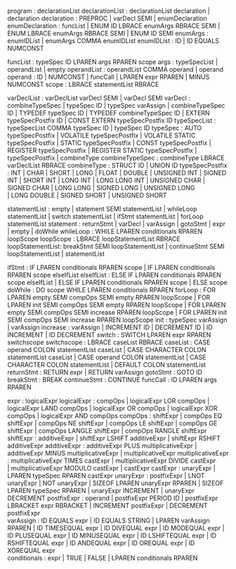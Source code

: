 program         : declarationList
declarationList : declarationList declaration | declaration
declaration     : PREPROC  | varDecl SEMI | enumDeclaration
enumDeclaration : funcList | ENUM ID LBRACE enumArgs RBRACE SEMI
                | ENUM LBRACE enumArgs RBRACE SEMI | ENUM ID SEMI
enumArgs        : enumIDList | enumArgs COMMA enumIDList
enumIDList      : ID | ID EQUALS NUMCONST


funcList        : typeSpec ID LPAREN args RPAREN scope
args            : typeSpecList | operandList | empty
operandList     : operandList COMMA operand | operand
operand         : ID | NUMCONST | funcCall | LPAREN expr RPAREN | MINUS NUMCONST
scope           : LBRACE statementList RBRACE


varDeclList     : varDeclList varDecl SEMI | varDecl SEMI
varDecl         : combineTypeSpec | typeSpec ID | typeSpec varAssign
                | combineTypeSpec ID | TYPEDEF typeSpec ID | TYPEDEF combineTypeSpec ID
                | EXTERN typeSpecPostfix ID | CONST EXTERN typeSpecPostfix ID
typeSpecList    : typeSpecList COMMA typeSpec ID | typeSpec ID
typeSpec        : AUTO typeSpecPostfix | VOLATILE typeSpecPostfix
                | VOLATILE STATIC typeSpecPostfix | STATIC typeSpecPostfix
                | CONST typeSpecPostfix | REGISTER typeSpecPostfix
                | REGISTER STATIC typeSpecPostfix | typeSpecPostfix
                | combineType
combineTypeSpec : combineType LBRACE varDeclList RBRACE
combineType     : STRUCT ID | UNION ID
typeSpecPostfix : INT | CHAR | SHORT | LONG | FLOAT | DOUBLE | UNSIGNED INT | SIGNED INT | SHORT INT | LONG INT
                | LONG LONG INT | UNSIGNED CHAR | SIGNED CHAR | LONG LONG | SIGNED LONG | UNSIGNED LONG  
                | LONG DOUBLE | SIGNED SHORT | UNSIGNED SHORT 


statementList   : empty | statement SEMI statementList 
                | whileLoop statementList | switch statementList
                | ifStmt statementList | forLoop statementList
statement       : returnStmt | varDecl | varAssign | gotoStmt
                | expr | empty | doWhile
whileLoop       : WHILE LPAREN conditionals RPAREN loopScope
loopScope       : LBRACE loopStatementList RBRACE 
loopStatementList: breakStmt SEMI loopStatementList
                | continueStmt SEMI loopStatementList
                | statementList

ifStmt          : IF LPAREN conditionals RPAREN scope
                | IF LPAREN conditionals RPAREN scope elseIfList
elseIfList      : ELSE IF LPAREN conditionals RPAREN scope elseIfList
                | ELSE IF LPAREN conditionals RPAREN scope
                | ELSE scope  
doWhile         : DO scope WHILE LPAREN conditionals RPAREN
forLoop         : FOR LPAREN empty SEMI compOps SEMI empty RPAREN loopScope
                | FOR LPAREN init SEMI compOps SEMI empty RPAREN loopScope
                | FOR LPAREN empty SEMI compOps SEMI increase RPAREN loopScope
                | FOR LPAREN init SEMI compOps SEMI increase RPAREN loopScope
init            : typeSpec varAssign | varAssign
increase        : varAssign | INCREMENT ID | DECREMENT ID | ID INCREMENT | ID DECREMENT 
switch          : SWITCH LPAREN expr RPAREN switchscope 
switchscope     : LBRACE caseList RBRACE
caseList        : CASE operand COLON statementList caseList
                | CASE CHARACTER COLON statementList caseList
                | CASE operand COLON statementList 
                | CASE CHARACTER COLON statementList 
                | DEFAULT COLON statementList
returnStmt      : RETURN expr | RETURN varAssign
gotoStmt        : GOTO ID 
breakStmt       : BREAK
continueStmt    : CONTINUE
funcCall        : ID LPAREN args RPAREN


expr            : logicalExpr
logicalExpr     : compOps | logicalExpr LOR compOps
                | logicalExpr LAND compOps | logicalExpr OR compOps
                | logicalExpr XOR compOps  | logicalExpr AND compOps
compOps         : shiftExpr | compOps EQ shiftExpr 
                | compOps NE shiftExpr | compOps LE shiftExpr
                | compOps GE shiftExpr | compOps LANGLE shiftExpr
                | compOps RANGLE shiftExpr 
shiftExpr       : additiveExpr | shiftExpr LSHIFT additiveExpr
                | shiftExpr RSHIFT additiveExpr
additiveExpr    : additiveExpr PLUS multiplicativeExpr | additiveExpr MINUS multiplicativeExpr 
                | multiplicativeExpr
multiplicativeExpr : multiplicativeExpr TIMES castExpr | multiplicativeExpr DIVIDE castExpr  
                | multiplicativeExpr MODULO castExpr | castExpr
castExpr        : unaryExpr | LPAREN typeSpec RPAREN castExpr 
unaryExpr       : postfixExpr | LNOT unaryExpr | NOT unaryExpr
                | SIZEOF LPAREN unaryExpr RPAREN | SIZEOF LPAREN typeSpec RPAREN
                | unaryExpr INCREMENT | unaryExpr DECREMENT
postfixExpr     : operand  | postfixExpr PERIOD ID
                | postfixExpr LBRACKET expr RBRACKET
                | INCREMENT postfixExpr | DECREMENT postfixExpr  
varAssign       : ID EQUALS expr | ID EQUALS STRING | LPAREN varAssign RPAREN
                | ID TIMESEQUAL expr | ID DIVEQUAL expr | ID MODEQUAL expr 
                | ID PLUSEQUAL expr  | ID MINUSEQUAL expr | ID LSHIFTEQUAL expr 
                | ID RSHIFTEQUAL expr | ID ANDEQUAL expr | ID OREQUAL expr 
                | ID XOREQUAL expr      
conditionals    : expr | TRUE | FALSE  | LPAREN conditionals RPAREN        


